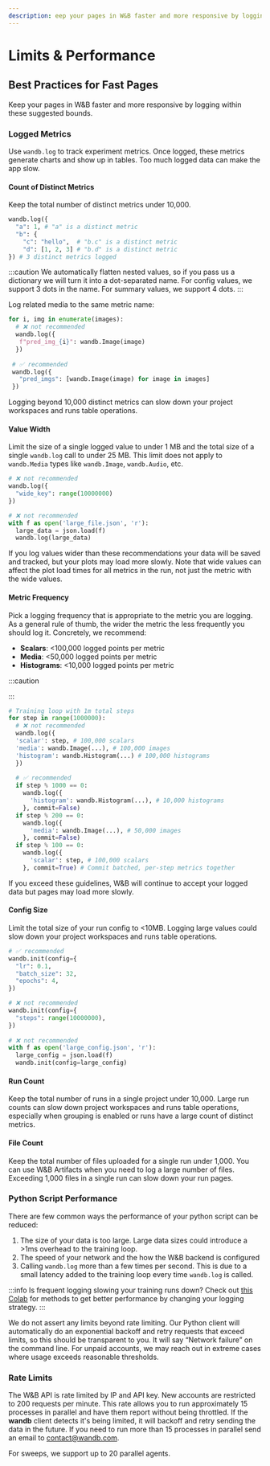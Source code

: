 ```yaml
---
description: eep your pages in W&B faster and more responsive by logging within these suggested bounds.
---
```


# Limits & Performance

<head>
  <title>Experiments Limits and Performance</title>
</head>

## Best Practices for Fast Pages

Keep your pages in W&B faster and more responsive by logging within these suggested bounds.

### Logged Metrics

Use `wandb.log` to track experiment metrics. Once logged, these metrics generate charts and show up in tables. Too much logged data can make the app slow.

#### Count of Distinct Metrics

Keep the total number of distinct metrics under 10,000.

```python
wandb.log({
  "a": 1, # "a" is a distinct metric
  "b": {
    "c": "hello",  # "b.c" is a distinct metric
    "d": [1, 2, 3] # "b.d" is a distinct metric
}) # 3 distinct metrics logged
```

:::caution
We automatically flatten nested values, so if you pass us a dictionary we will turn it into a dot-separated name. For config values, we support 3 dots in the name. For summary values, we support 4 dots.
:::

Log related media to the same metric name:

```python
for i, img in enumerate(images):
  # ❌ not recommended
  wandb.log({
   f"pred_img_{i}": wandb.Image(image)
  })
  
 # ✅ recommended
 wandb.log({
   "pred_imgs": [wandb.Image(image) for image in images]
 }) 
```

Logging beyond 10,000 distinct metrics can slow down your project workspaces and runs table operations.

#### Value Width

Limit the size of a single logged value to under 1 MB and the total size of a single `wandb.log` call to under 25 MB. This limit does not apply to `wandb.Media` types like `wandb.Image`, `wandb.Audio`, etc.

```python
# ❌ not recommended
wandb.log({
  "wide_key": range(10000000)
})

# ❌ not recommended
with f as open('large_file.json', 'r'):
  large_data = json.load(f)
  wandb.log(large_data) 
```

If you log values wider than these recommendations your data will be saved and tracked, but your plots may load more slowly. Note that wide values can affect the plot load times for all metrics in the run, not just the metric with the wide values.

#### Metric Frequency

Pick a logging frequency that is appropriate to the metric you are logging. As a general rule of thumb, the wider the metric the less frequently you should log it. Concretely, we recommend:

* **Scalars**: <100,000 logged points per metric
* **Media**: <50,000 logged points per metric
* **Histograms**: <10,000 logged points per metric

:::caution

<!-- Plots in the W&B UI downsample to 1,500 points per metric. Use the [Public API](public-api-guide.md) to access your unsampled data. -->
:::

```python
# Training loop with 1m total steps
for step in range(1000000):
  # ❌ not recommended
  wandb.log({
  'scalar': step, # 100,000 scalars
  'media': wandb.Image(...), # 100,000 images
  'histogram': wandb.Histogram(...) # 100,000 histograms
  })
  
  # ✅ recommended
  if step % 1000 == 0:
    wandb.log({
      'histogram': wandb.Histogram(...), # 10,000 histograms
    }, commit=False)
  if step % 200 == 0:
    wandb.log({
      'media': wandb.Image(...), # 50,000 images
    }, commit=False)
  if step % 100 == 0:
    wandb.log({
      'scalar': step, # 100,000 scalars
    }, commit=True) # Commit batched, per-step metrics together
```

<!-- Enable batching in calls to `wandb.log` by passing `commit=False` to minimize the total number of API calls for a given step. See [the docs](../../ref/python/log.md) for `wandb.log` for more details. -->

If you exceed these guidelines, W&B will continue to accept your logged data but pages may load more slowly.

#### Config Size

Limit the total size of your run config to <10MB. Logging large values could slow down your project workspaces and runs table operations.

```python
# ✅ recommended
wandb.init(config={
  "lr": 0.1,
  "batch_size": 32,
  "epochs": 4,
})

# ❌ not recommended
wandb.init(config={
  "steps": range(10000000),
})
 
# ❌ not recommended
with f as open('large_config.json', 'r'):
  large_config = json.load(f)
  wandb.init(config=large_config)
```

#### Run Count

Keep the total number of runs in a single project under 10,000. Large run counts can slow down project workspaces and runs table operations, especially when grouping is enabled or runs have a large count of distinct metrics.

#### File Count

Keep the total number of files uploaded for a single run under 1,000. You can use W&B Artifacts when you need to log a large number of files. Exceeding 1,000 files in a single run can slow down your run pages.

### Python Script Performance

There are few common ways the performance of your python script can be reduced:

1. The size of your data is too large. Large data sizes could introduce a >1ms overhead to the training loop.
2. The speed of your network and the how the W&B backend is configured
3. Calling `wandb.log` more than a few times per second. This is due to a small latency added to the training loop every time `wandb.log` is called.

:::info
Is frequent logging slowing your training runs down? Check out [this Colab](http://wandb.me/log-hf-colab) for methods to get better performance by changing your logging strategy.
:::

We do not assert any limits beyond rate limiting. Our Python client will automatically do an exponential backoff and retry requests that exceed limits, so this should be transparent to you. It will say “Network failure” on the command line. For unpaid accounts, we may reach out in extreme cases where usage exceeds reasonable thresholds.

### Rate Limits

The W&B API is rate limited by IP and API key. New accounts are restricted to 200 requests per minute. This rate allows you to run approximately 15 processes in parallel and have them report without being throttled. If the **wandb** client detects it's being limited, it will backoff and retry sending the data in the future. If you need to run more than 15 processes in parallel send an email to [contact@wandb.com](mailto:contact@wandb.com).

For sweeps, we support up to 20 parallel agents.

